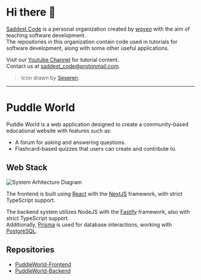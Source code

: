 # Hi there 👋

[Saddest Code](https://github.com/SaddestCode) is a personal organization created by [wqyeo](https://github.com/wqyeo) with the aim of teaching software development.<br>
The repositories in this organization contain code used in tutorials for software development, along with some other useful applications.

Visit our [Youtube Channel](https://www.youtube.com/channel/UC68QwLLKbWXqr4VdDlIYb9A) for tutorial content.<br>
Contact us at [saddest_code@protonmail.com](mailto:saddest_code@protonmail.com).

> Icon drawn by [Seseren](https://www.pixiv.net/en/users/16274829).

---

# Puddle World

Puddle World is a web application designed to create a community-based educational website with features such as:
- A forum for asking and answering questions.
- Flashcard-based quizzes that users can create and contribute to.

## Web Stack

![System Arhitecture Diagram](https://github.com/SaddestCode/.github/assets/25131995/ba25da38-a430-4ca2-8583-62e5bdec85a9)

The frontend is built using [React](https://react.dev/) with the [NextJS](https://nextjs.org/) framework, with strict TypeScript support.

The backend system utilizes NodeJS with the [Fastify](https://fastify.dev/) framework, also with strict TypeScript support.<br>
Additionally, [Prisma](https://www.prisma.io/) is used for database interactions, working with [PostgreSQL](https://www.postgresql.org/).

## Repositories

- [PuddleWorld-Frontend](https://github.com/SaddestCode/PuddleWorld-Frontend)
- [PuddleWorld-Backend](https://github.com/SaddestCode/PuddleWorld-Backend)
